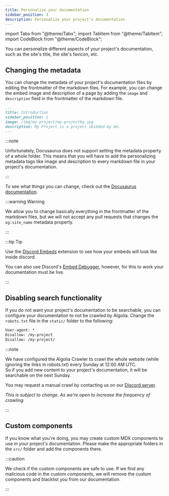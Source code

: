 ```yaml
---
title: Personalize your documentation
sidebar_position: 3
description: Personalize your project's documentation
---
```


import Tabs from "@theme/Tabs";
import TabItem from "@theme/TabItem";
import CodeBlock from "@theme/CodeBlock";

You can personalize different aspects of your project's documentation, such as the site's title, the site's favicon, etc.

## Changing the metadata

You can change the metadata of your project's documentation files by editing the frontmatter of the markdown files. For example, you can change the embed image and description of a page by adding the `image` and `description` field in the frontmatter of the markdown file.

```md {4-5}
---
title: Introduction
sidebar_position: 1
image: /img/my-project/my-projectbg.jpg
description: My Project is a project skidded by me.
---
```

:::note

Unfortunately, Docusaurus does not support setting the metadata property of a whole folder. This means that you will have to add the personalizing metadata tags like image and description to every markdown file in your project's documentation.

:::

To see what things you can change, check out the [Docusaurus documentation](https://docusaurus.io/docs/markdown-features/head-metadata).

:::warning Warning

We allow you to change basically everything in the frontmatter of the markdown files, but we will not accept any pull requests that changes the `og:site_name` metadata property.

:::

:::tip Tip

Use the [Discord Embeds](https://chrome.google.com/webstore/detail/discord-embeds/faeojpkidgnhcochgodeklokfimbencc) extension to see how your embeds will look like inside discord.

You can also use Discord's [Embed Debugger](https://discord.com/developers/embeds), however, for this to work your documentation must be live.

:::

## Disabling search functionality

If you do not want your project's documentation to be searchable, you can configure your documentation to not be crawled by Algolia. Change the `robots.txt` file in the `static/` folder to the following:

```txt {2-3}
User-agent: *
Disallow: /my-project
Disallow: /my-project/
```

:::note

We have configured the Algolia Crawler to crawl the whole website (while ignoring the links in robots.txt) every Sunday at 12:00 AM UTC.  
So if you add new content to your project's documentation, it will be searchable on the next Sunday.

You may request a manual crawl by contacting us on our [Discord server](https://discord.tonantzintla.org).

_This is subject to change. As we're open to increase the frequency of crawling._

:::

## Custom components

If you know what you're doing, you may create custom MDX components to use in your project's documentation. Please make the appropriate folders in the `src/` folder and add the components there.

:::caution

We check if the custom components are safe to use. If we find any malicious code in the custom components, we will remove the custom components and blacklist you from our documentation.

:::
